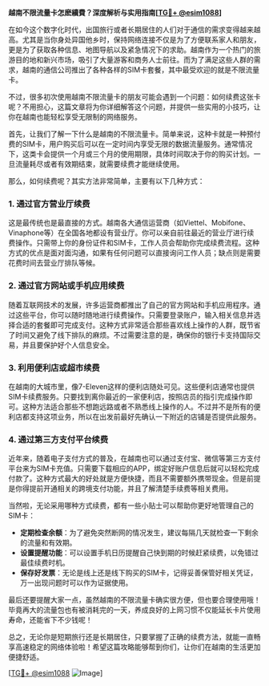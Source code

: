 **越南不限流量卡怎麽續費？深度解析与实用指南[[TG💪+ @esim1088](https://t.me/s/esim1088)]**

在如今这个数字化时代，出国旅行或者长期居住的人们对于通信的需求变得越来越高。尤其是当你身处异国他乡时，保持网络连接不仅是为了方便联系家人和朋友，更是为了获取各种信息、地图导航以及紧急情况下的求助。越南作为一个热门的旅游目的地和新兴市场，吸引了大量游客和商务人士前往。而为了满足这些人群的需求，越南的通信公司推出了各种各样的SIM卡套餐，其中最受欢迎的就是不限流量卡。

不过，很多初次使用越南不限流量卡的朋友可能会遇到一个问题：如何续费这张卡呢？不用担心，这篇文章将为你详细解答这个问题，并提供一些实用的小技巧，让你在越南也能轻松享受无限制的网络服务。

首先，让我们了解一下什么是越南的不限流量卡。简单来说，这种卡就是一种预付费的SIM卡，用户购买后可以在一定时间内享受无限的数据流量服务。通常情况下，这类卡会提供一个月或三个月的使用期限，具体时间取决于你的购买计划。一旦流量耗尽或者有效期结束，就需要续费才能继续使用。

那么，如何续费呢？其实方法非常简单，主要有以下几种方式：

### 1. **通过官方营业厅续费**

这是最传统也是最直接的方式。越南各大通信运营商（如Viettel、Mobifone、Vinaphone等）在全国各地都设有营业厅。你可以亲自前往最近的营业厅进行续费操作。只需带上你的身份证件和SIM卡，工作人员会帮助你完成续费流程。这种方式的优点是面对面沟通，如果有任何问题可以直接询问工作人员；缺点则是需要花费时间去营业厅排队等候。

### 2. **通过官方网站或手机应用续费**

随着互联网技术的发展，许多运营商都推出了自己的官方网站和手机应用程序。通过这些平台，你可以随时随地进行续费操作。只需要登录账户，输入相关信息并选择合适的套餐即可完成支付。这种方式非常适合那些喜欢线上操作的人群，既节省了时间又避免了线下排队的麻烦。不过需要注意的是，确保你的银行卡支持国际交易，并且要保护好个人信息安全。

### 3. **利用便利店或超市续费**

在越南的大城市里，像7-Eleven这样的便利店随处可见。这些便利店通常也提供SIM卡续费服务。只要找到离你最近的一家便利店，按照店员的指引完成操作即可。这种方法适合那些不想跑远路或者不熟悉线上操作的人。不过并不是所有的便利店都支持这项业务，所以在出发前最好先确认一下附近的店铺是否提供此服务。

### 4. **通过第三方支付平台续费**

近年来，随着电子支付方式的普及，在越南也可以通过支付宝、微信等第三方支付平台来为SIM卡充值。只需要下载相应的APP，绑定好账户信息后就可以轻松完成付款了。这种方式最大的好处就是方便快捷，而且不需要额外携带现金。但是前提是你得提前开通相关的跨境支付功能，并且了解清楚手续费等相关费用。

当然啦，无论采用哪种方式续费，都有一些小贴士可以帮助你更好地管理自己的SIM卡：

- **定期检查余额**：为了避免突然断网的情况发生，建议每隔几天就检查一下剩余的流量和有效期。
- **设置提醒功能**：可以设置手机日历提醒自己快到期的时候赶紧续费，以免错过最佳续费时机。
- **保存好发票**：无论是线上还是线下购买的SIM卡，记得妥善保管好相关凭证，万一出现问题时可以作为证据使用。

最后还要提醒大家一点，虽然越南的不限流量卡确实很方便，但也要合理使用哦！毕竟再大的流量包也有被消耗完的一天，养成良好的上网习惯不仅能延长卡片使用寿命，还能省下不少钱呢！

总之，无论你是短期旅行还是长期居住，只要掌握了正确的续费方法，就能一直畅享高速稳定的网络体验啦！希望这篇攻略能够帮到你们，让你们在越南的生活更加便捷舒适。

[[TG💪+ @esim1088](https://t.me/s/esim1088) ![Image](https://i.postimg.cc/4NQfJmqS/Snipaste-2025-05-13-00-14-12.png)]